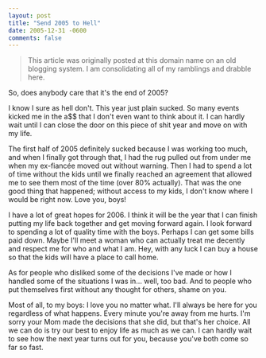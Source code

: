 ```yaml
---
layout: post
title: "Send 2005 to Hell"
date: 2005-12-31 -0600
comments: false
---
```


> This article was originally posted at this domain name on an old blogging system.  I am consolidating all of my ramblings and drabble here.

So, does anybody care that it's the end of 2005?

I know I sure as hell don't.  This year just plain sucked.  So many events kicked me in the a$$ that I don't even want to think about it.  I can hardly wait until I can close the door on this piece of shit year and move on with my life.

The first half of 2005 definitely sucked because I was working too much, and when I finally got through that, I had the rug pulled out from under me when my ex-fiancée moved out without warning.  Then I had to spend a lot of time without the kids until we finally reached an agreement that allowed me to see them most of the time (over 80% actually).  That was the one good thing that happened; without access to my kids, I don't know where I would be right now.  Love you, boys!

I have a lot of great hopes for 2006.  I think it will be the year that I can finish putting my life back together and get moving forward again.  I look forward to spending a lot of quality time with the boys.  Perhaps I can get some bills paid down.  Maybe I'll meet a woman who can actually treat me decently and respect me for who and what I am. Hey, with any luck I can buy a house so that the kids will have a place to call home.

As for people who disliked some of the decisions I've made or how I handled some of the situations I was in... well, too bad.  And to people who put themselves first without any thought for others, shame on you.

Most of all, to my boys:  I love you no matter what.  I'll always be here for you regardless of what happens.  Every minute you're away from me hurts.  I'm sorry your Mom made the decisions that she did, but that's her choice.  All we can do is try our best to enjoy life as much as we can.  I can hardly wait to see how the next year turns out for you, because you've both come so far so fast.
